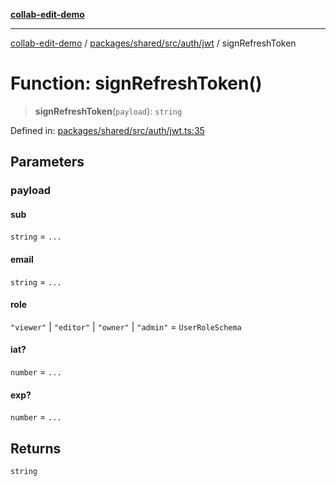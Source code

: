 [**collab-edit-demo**](../../../../../../README.md)

***

[collab-edit-demo](../../../../../../README.md) / [packages/shared/src/auth/jwt](../README.md) / signRefreshToken

# Function: signRefreshToken()

> **signRefreshToken**(`payload`): `string`

Defined in: [packages/shared/src/auth/jwt.ts:35](https://github.com/austyle-io/pub-sub-demo/blob/facd25f09850fc4e78e94ce267c52e173d869933/packages/shared/src/auth/jwt.ts#L35)

## Parameters

### payload

#### sub

`string` = `...`

#### email

`string` = `...`

#### role

`"viewer"` \| `"editor"` \| `"owner"` \| `"admin"` = `UserRoleSchema`

#### iat?

`number` = `...`

#### exp?

`number` = `...`

## Returns

`string`
